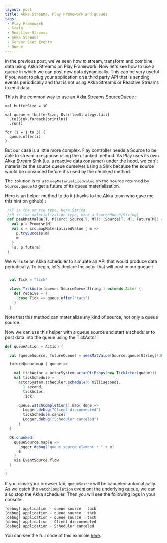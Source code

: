 ```yaml
---
layout: post
title: Akka Streams, Play Framework and queues
tags:
 - Play Framework
 - Scala
 - Reactive-Streams
 - Akka Streams
 - Server Sent Events
 - Queue
---
```


In the previous post, we've seen how to stream, transform and combine data using Akka Streams on Play Framework.
Now let's see how to use a queue in which we can post new data dynamically. This can be very useful if you want to plug your application on a third party API that is sending events periodically and that is not using Akka Streams or Reactive Streams to emit data.

This is the common way to use an Akka Streams SourceQueue :

```
val bufferSize = 10

val queue = (bufferSize, OverflowStrategy.fail)
  .to(Sink.foreach(println))
  .run()

for (i ← 1 to 3) {
  queue.offer(i)
}
```

But our case is a little more complex. Play controller needs a Source to be able to stream a response using the chunked method.
As Play uses its own Akka Stream Sink (i.e. a reactive data consumer) under the hood, we can't materialize the source queue ourselves using a Sink because the source would be consumed before it's used by the chunked method.

The solution is to use `mapMaterializedValue` on the source returned by `Source.queue` to get a future of its queue materialization.

Here is an helper method to do it (thanks to the Akka team who gave me this hint on github) :

```scala
 //T is the source type, here String
 //M is the materialization type, here a SourceQueue[String]
 def peekMatValue[T, M](src: Source[T, M]): (Source[T, M], Future[M]) = {
   val p = Promise[M]
   val s = src.mapMaterializedValue { m =>
     p.trySuccess(m)
     m
   }
   (s, p.future)
 }
```

We will use an Akka scheduler to simulate an API that would produce data periodically. To begin, let's declare the actor that will post in our queue :

```scala

  val Tick = "tick"

  class TickActor(queue: SourceQueue[String]) extends Actor {
    def receive = {
      case Tick => queue.offer("tack")
    }
  }
```

Note that this method can materialize any kind of source, not only a queue source.

Now we can use this helper with a queue source and start a scheduler to post data into the queue using the TickActor :

```scala
def queueAction = Action {

  val (queueSource, futureQueue) = peekMatValue(Source.queue[String](10, OverflowStrategy.fail))

  futureQueue.map { queue =>

    val tickActor = actorSystem.actorOf(Props(new TickActor(queue)))
    val tickSchedule =
      actorSystem.scheduler.schedule(0 milliseconds,
        1 second,
        tickActor,
        Tick)

      queue.watchCompletion().map{ done =>
        Logger.debug("Client disconnected")
        tickSchedule.cancel
        Logger.debug("Scheduler canceled")
      }
  }

  Ok.chunked(
    queueSource.map{e => 
      Logger.debug("queue source element : " + e)
      e
    } 
    via EventSource.flow
  )

}
````


If you close your browser tab, `queueSource` will be canceled automatically.
As we catch the `watchCompletion` event ont the underlying queue, we can also stop the Akka scheduler. Then you will see the following logs in your console :

```
[debug] application - queue source : tack
[debug] application - queue source : tack
[debug] application - queue source : tack
[debug] application - Client disconnected
[debug] application - Scheduler canceled
```

You can see the full code of this example [here](https://gist.github.com/loicdescotte/3914f3fd6513cb85ea1638b60b444f9d).
